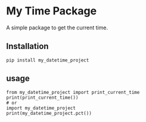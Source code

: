 # My Time Package

A simple package to get the current time.

## Installation

```
pip install my_datetime_project
```

## usage
```
from my_datetime_project import print_current_time
print(print_current_time())
# or
import my_datetime_project 
print(my_datetime_project.pct())

```